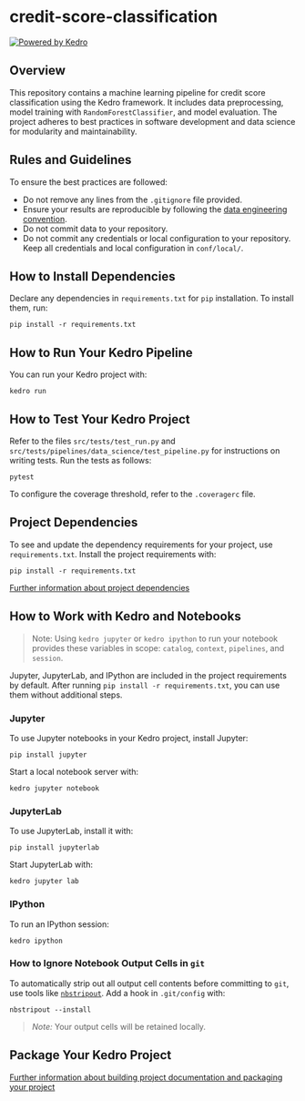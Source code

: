 # credit-score-classification

[![Powered by Kedro](https://img.shields.io/badge/powered_by-kedro-ffc900?logo=kedro)](https://kedro.org)

## Overview

This repository contains a machine learning pipeline for credit score classification using the Kedro framework. It includes data preprocessing, model training with `RandomForestClassifier`, and model evaluation. The project adheres to best practices in software development and data science for modularity and maintainability.

## Rules and Guidelines

To ensure the best practices are followed:

* Do not remove any lines from the `.gitignore` file provided.
* Ensure your results are reproducible by following the [data engineering convention](https://docs.kedro.org/en/stable/faq/faq.html#what-is-data-engineering-convention).
* Do not commit data to your repository.
* Do not commit any credentials or local configuration to your repository. Keep all credentials and local configuration in `conf/local/`.

## How to Install Dependencies

Declare any dependencies in `requirements.txt` for `pip` installation. To install them, run:

```
pip install -r requirements.txt
```

## How to Run Your Kedro Pipeline

You can run your Kedro project with:

```
kedro run
```

## How to Test Your Kedro Project

Refer to the files `src/tests/test_run.py` and `src/tests/pipelines/data_science/test_pipeline.py` for instructions on writing tests. Run the tests as follows:

```
pytest
```

To configure the coverage threshold, refer to the `.coveragerc` file.

## Project Dependencies

To see and update the dependency requirements for your project, use `requirements.txt`. Install the project requirements with:

```
pip install -r requirements.txt
```

[Further information about project dependencies](https://docs.kedro.org/en/stable/kedro_project_setup/dependencies.html#project-specific-dependencies)

## How to Work with Kedro and Notebooks

> Note: Using `kedro jupyter` or `kedro ipython` to run your notebook provides these variables in scope: `catalog`, `context`, `pipelines`, and `session`.

Jupyter, JupyterLab, and IPython are included in the project requirements by default. After running `pip install -r requirements.txt`, you can use them without additional steps.

### Jupyter

To use Jupyter notebooks in your Kedro project, install Jupyter:

```
pip install jupyter
```

Start a local notebook server with:

```
kedro jupyter notebook
```

### JupyterLab

To use JupyterLab, install it with:

```
pip install jupyterlab
```

Start JupyterLab with:

```
kedro jupyter lab
```

### IPython

To run an IPython session:

```
kedro ipython
```

### How to Ignore Notebook Output Cells in `git`

To automatically strip out all output cell contents before committing to `git`, use tools like [`nbstripout`](https://github.com/kynan/nbstripout). Add a hook in `.git/config` with:

```
nbstripout --install
```

> *Note:* Your output cells will be retained locally.

## Package Your Kedro Project

[Further information about building project documentation and packaging your project](https://docs.kedro.org/en/stable/tutorial/package_a_project.html)
